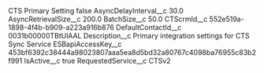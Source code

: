 <?xml version="1.0" encoding="UTF-8"?>
<CustomMetadata xmlns="http://soap.sforce.com/2006/04/metadata" xmlns:xsi="http://www.w3.org/2001/XMLSchema-instance" xmlns:xsd="http://www.w3.org/2001/XMLSchema">
    <label>CTS Primary Setting</label>
    <protected>false</protected>
    <values>
        <field>AsyncDelayInterval__c</field>
        <value xsi:type="xsd:double">30.0</value>
    </values>
    <values>
        <field>AsyncRetrievalSize__c</field>
        <value xsi:type="xsd:double">200.0</value>
    </values>
    <values>
        <field>BatchSize__c</field>
        <value xsi:type="xsd:double">50.0</value>
    </values>
    <values>
        <field>CTScrmId__c</field>
        <value xsi:type="xsd:string">552e519a-1898-4f4b-b909-a223a916b876</value>
    </values>
    <values>
        <field>DefaultContactId__c</field>
        <value xsi:type="xsd:string">0031b00000TBtUlAAL</value>
    </values>
    <values>
        <field>Description__c</field>
        <value xsi:type="xsd:string">Primary integration settings for CTS Sync Service</value>
    </values>
    <values>
        <field>ESBapiAccessKey__c</field>
        <value xsi:type="xsd:string">453bf6392c38444a98023807aaa5ea8d5bd32a80767c4098ba76955c83b2f991</value>
    </values>
    <values>
        <field>IsActive__c</field>
        <value xsi:type="xsd:boolean">true</value>
    </values>
    <values>
        <field>RequestedService__c</field>
        <value xsi:type="xsd:string">CTSv2</value>
    </values>
</CustomMetadata>
